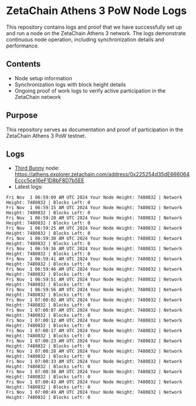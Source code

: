 # ZetaChain Athens 3 PoW Node Logs
This repository contains logs and proof that we have successfully set up and run a node on the ZetaChain Athens 3 network. The logs demonstrate continuous node operation, including synchronization details and performance.

## Contents
- Node setup information
- Synchronization logs with block height details
- Ongoing proof of work logs to verify active participation in the ZetaChain network

## Purpose
This repository serves as documentation and proof of participation in the ZetaChain Athens 3 PoW testnet.

## Logs

- [Third Bunny](https://thirdbunny.xyz/) node: https://athens.explorer.zetachain.com/address/0x225254d35dE666064Eccc5ce16eF1D8bF8D7b5EE
- Latest logs:
```
Fri Nov  1 06:59:09 AM UTC 2024 Your Node Height: 7480832 | Network Height: 7480832 | Blocks Left: 0
Fri Nov  1 06:59:15 AM UTC 2024 Your Node Height: 7480832 | Network Height: 7480832 | Blocks Left: 0
Fri Nov  1 06:59:20 AM UTC 2024 Your Node Height: 7480832 | Network Height: 7480832 | Blocks Left: 0
Fri Nov  1 06:59:25 AM UTC 2024 Your Node Height: 7480832 | Network Height: 7480832 | Blocks Left: 0
Fri Nov  1 06:59:30 AM UTC 2024 Your Node Height: 7480832 | Network Height: 7480832 | Blocks Left: 0
Fri Nov  1 06:59:36 AM UTC 2024 Your Node Height: 7480832 | Network Height: 7480832 | Blocks Left: 0
Fri Nov  1 06:59:41 AM UTC 2024 Your Node Height: 7480832 | Network Height: 7480832 | Blocks Left: 0
Fri Nov  1 06:59:46 AM UTC 2024 Your Node Height: 7480832 | Network Height: 7480832 | Blocks Left: 0
Fri Nov  1 06:59:51 AM UTC 2024 Your Node Height: 7480832 | Network Height: 7480832 | Blocks Left: 0
Fri Nov  1 06:59:56 AM UTC 2024 Your Node Height: 7480832 | Network Height: 7480832 | Blocks Left: 0
Fri Nov  1 07:00:02 AM UTC 2024 Your Node Height: 7480832 | Network Height: 7480832 | Blocks Left: 0
Fri Nov  1 07:00:07 AM UTC 2024 Your Node Height: 7480832 | Network Height: 7480832 | Blocks Left: 0
Fri Nov  1 07:00:12 AM UTC 2024 Your Node Height: 7480832 | Network Height: 7480832 | Blocks Left: 0
Fri Nov  1 07:00:17 AM UTC 2024 Your Node Height: 7480832 | Network Height: 7480832 | Blocks Left: 0
Fri Nov  1 07:00:23 AM UTC 2024 Your Node Height: 7480832 | Network Height: 7480832 | Blocks Left: 0
Fri Nov  1 07:00:28 AM UTC 2024 Your Node Height: 7480832 | Network Height: 7480832 | Blocks Left: 0
Fri Nov  1 07:00:33 AM UTC 2024 Your Node Height: 7480832 | Network Height: 7480832 | Blocks Left: 0
Fri Nov  1 07:00:38 AM UTC 2024 Your Node Height: 7480832 | Network Height: 7480832 | Blocks Left: 0
Fri Nov  1 07:00:43 AM UTC 2024 Your Node Height: 7480832 | Network Height: 7480832 | Blocks Left: 0
Fri Nov  1 07:00:49 AM UTC 2024 Your Node Height: 7480832 | Network Height: 7480832 | Blocks Left: 0
```
